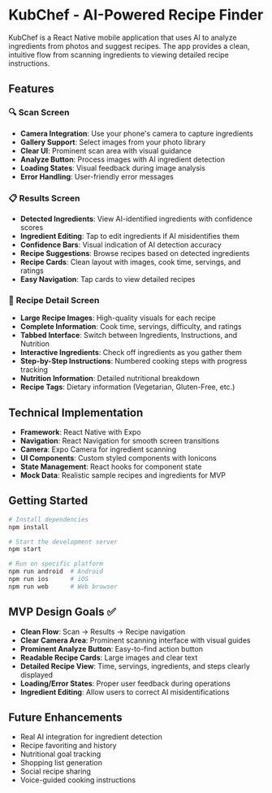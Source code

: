 # KubChef - AI-Powered Recipe Finder

KubChef is a React Native mobile application that uses AI to analyze ingredients from photos and suggest recipes. The app provides a clean, intuitive flow from scanning ingredients to viewing detailed recipe instructions.

## Features

### 🔍 **Scan Screen**
- **Camera Integration**: Use your phone's camera to capture ingredients
- **Gallery Support**: Select images from your photo library
- **Clear UI**: Prominent scan area with visual guidance
- **Analyze Button**: Process images with AI ingredient detection
- **Loading States**: Visual feedback during image analysis
- **Error Handling**: User-friendly error messages

### 📋 **Results Screen**
- **Detected Ingredients**: View AI-identified ingredients with confidence scores
- **Ingredient Editing**: Tap to edit ingredients if AI misidentifies them
- **Confidence Bars**: Visual indication of AI detection accuracy
- **Recipe Suggestions**: Browse recipes based on detected ingredients
- **Recipe Cards**: Clean layout with images, cook time, servings, and ratings
- **Easy Navigation**: Tap cards to view detailed recipes

### 📖 **Recipe Detail Screen**
- **Large Recipe Images**: High-quality visuals for each recipe
- **Complete Information**: Cook time, servings, difficulty, and ratings
- **Tabbed Interface**: Switch between Ingredients, Instructions, and Nutrition
- **Interactive Ingredients**: Check off ingredients as you gather them
- **Step-by-Step Instructions**: Numbered cooking steps with progress tracking
- **Nutrition Information**: Detailed nutritional breakdown
- **Recipe Tags**: Dietary information (Vegetarian, Gluten-Free, etc.)

## Technical Implementation

- **Framework**: React Native with Expo
- **Navigation**: React Navigation for smooth screen transitions
- **Camera**: Expo Camera for ingredient scanning
- **UI Components**: Custom styled components with Ionicons
- **State Management**: React hooks for component state
- **Mock Data**: Realistic sample recipes and ingredients for MVP

## Getting Started

```bash
# Install dependencies
npm install

# Start the development server
npm start

# Run on specific platform
npm run android  # Android
npm run ios      # iOS
npm run web      # Web browser
```

## MVP Design Goals ✅

- **Clean Flow**: Scan → Results → Recipe navigation
- **Clear Camera Area**: Prominent scanning interface with visual guides
- **Prominent Analyze Button**: Easy-to-find action button
- **Readable Recipe Cards**: Large images and clear text
- **Detailed Recipe View**: Time, servings, ingredients, and steps clearly displayed
- **Loading/Error States**: Proper user feedback during operations
- **Ingredient Editing**: Allow users to correct AI misidentifications

## Future Enhancements

- Real AI integration for ingredient detection
- Recipe favoriting and history
- Nutritional goal tracking
- Shopping list generation
- Social recipe sharing
- Voice-guided cooking instructions
